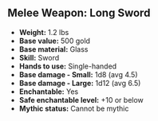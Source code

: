 ## Melee Weapon: Long Sword

- **Weight:** 1.2 lbs
- **Base value:** 500 gold
- **Base material:** Glass
- **Skill:** Sword
- **Hands to use:** Single-handed
- **Base damage - Small:** 1d8 (avg 4.5)
- **Base damage - Large:** 1d12 (avg 6.5)
- **Enchantable:** Yes
- **Safe enchantable level:** +10 or below
- **Mythic status:** Cannot be mythic
